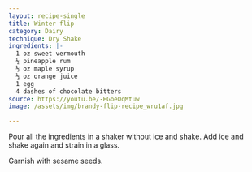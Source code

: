 ```yaml
---
layout: recipe-single
title: Winter flip
category: Dairy
technique: Dry Shake
ingredients: |-
  1 oz sweet vermouth
  ½ pineapple rum
  ⅓ oz maple syrup
  ⅓ oz orange juice
  1 egg
  4 dashes of chocolate bitters
source: https://youtu.be/-HGoeDqMtuw
image: /assets/img/brandy-flip-recipe_wru1af.jpg

---
```

Pour all the ingredients in a shaker without ice and shake. Add ice and shake again and strain in a glass.

Garnish with sesame seeds.